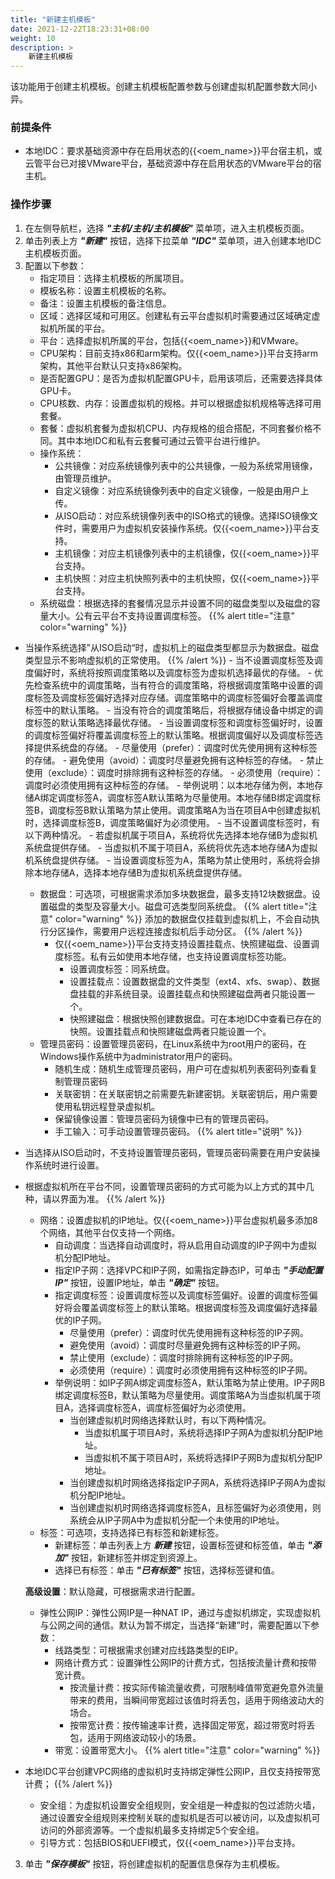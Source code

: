 ```yaml
---
title: "新建主机模板"
date: 2021-12-22T18:23:31+08:00
weight: 10
description: >
    新建主机模板
---
```


该功能用于创建主机模板。创建主机模板配置参数与创建虚拟机配置参数大同小异。

### 前提条件

- 本地IDC：要求基础资源中存在启用状态的{{<oem_name>}}平台宿主机，或云管平台已对接VMware平台，基础资源中存在启用状态的VMware平台的宿主机。

### 操作步骤

1. 在左侧导航栏，选择 **_"主机/主机/主机模板"_** 菜单项，进入主机模板页面。
2. 单击列表上方 **_"新建"_** 按钮，选择下拉菜单 **_"IDC"_** 菜单项，进入创建本地IDC主机模板页面。
2. 配置以下参数：
    - 指定项目：选择主机模板的所属项目。
    - 模板名称：设置主机模板的名称。
    - 备注：设置主机模板的备注信息。
    - 区域：选择区域和可用区。创建私有云平台虚拟机时需要通过区域确定虚拟机所属的平台。
    - 平台：选择虚拟机所属的平台，包括{{<oem_name>}}和VMware。
    - CPU架构：目前支持x86和arm架构。仅{{<oem_name>}}平台支持arm架构，其他平台默认只支持x86架构。
    - 是否配置GPU：是否为虚拟机配置GPU卡，启用该项后，还需要选择具体GPU卡。
    - CPU核数、内存：设置虚拟机的规格。并可以根据虚拟机规格等选择可用套餐。
    - 套餐：虚拟机套餐为虚拟机CPU、内存规格的组合搭配，不同套餐价格不同。其中本地IDC和私有云套餐可通过云管平台进行维护。
    - 操作系统：
        - 公共镜像：对应系统镜像列表中的公共镜像，一般为系统常用镜像，由管理员维护。
        - 自定义镜像：对应系统镜像列表中的自定义镜像，一般是由用户上传。
        - 从ISO启动：对应系统镜像列表中的ISO格式的镜像。选择ISO镜像文件时，需要用户为虚拟机安装操作系统。仅{{<oem_name>}}平台支持。
        - 主机镜像：对应主机镜像列表中的主机镜像，仅{{<oem_name>}}平台支持。
        - 主机快照：对应主机快照列表中的主机快照，仅{{<oem_name>}}平台支持。
    - 系统磁盘：根据选择的套餐情况显示并设置不同的磁盘类型以及磁盘的容量大小。公有云平台不支持设置调度标签。
{{% alert title="注意" color="warning" %}}
- 当操作系统选择”从ISO启动“时，虚拟机上的磁盘类型都显示为数据盘。磁盘类型显示不影响虚拟机的正常使用。
{{% /alert %}}
        - 当不设置调度标签及调度偏好时，系统将按照调度策略以及调度标签为虚拟机选择最优的存储。
            - 优先检查系统中的调度策略，当有符合的调度策略，将根据调度策略中设置的调度标签及调度标签偏好选择对应存储。调度策略中的调度标签偏好会覆盖调度标签中的默认策略。
            - 当没有符合的调度策略后，将根据存储设备中绑定的调度标签的默认策略选择最优存储。
        - 当设置调度标签和调度标签偏好时，设置的调度标签偏好将覆盖调度标签上的默认策略。根据调度偏好以及调度标签选择提供系统盘的存储。
            - 尽量使用（prefer）：调度时优先使用拥有这种标签的存储。
            - 避免使用（avoid）：调度时尽量避免拥有这种标签的存储。
            - 禁止使用（exclude）：调度时排除拥有这种标签的存储。
            - 必须使用（require）：调度时必须使用拥有这种标签的存储。
        - 举例说明：以本地存储为例，本地存储A绑定调度标签A，调度标签A默认策略为尽量使用。本地存储B绑定调度标签B，调度标签B默认策略为禁止使用。调度策略A为当在项目A中创建虚拟机时，选择调度标签B，调度策略偏好为必须使用。
            - 当不设置调度标签时，有以下两种情况。
                - 若虚拟机属于项目A，系统将优先选择本地存储B为虚拟机系统盘提供存储。
                - 当虚拟机不属于项目A，系统将优先选本地存储A为虚拟机系统盘提供存储。
            - 当设置调度标签为A，策略为禁止使用时，系统将会排除本地存储A，选择本地存储B为虚拟机系统盘提供存储。
   - 数据盘：可选项，可根据需求添加多块数据盘，最多支持12块数据盘。设置磁盘的类型及容量大小。磁盘可选类型同系统盘。
{{% alert title="注意" color="warning" %}}
添加的数据盘仅挂载到虚拟机上，不会自动执行分区操作，需要用户远程连接虚拟机后手动分区。
{{% /alert %}}
        - 仅{{<oem_name>}}平台支持支持设置挂载点、快照建磁盘、设置调度标签。私有云如使用本地存储，也支持设置调度标签功能。
            - 设置调度标签：同系统盘。
            - 设置挂载点：设置数据盘的文件类型（ext4、xfs、swap）、数据盘挂载的非系统目录。设置挂载点和快照建磁盘两者只能设置一个。
            - 快照建磁盘：根据快照创建数据盘。可在本地IDC中查看已存在的快照。设置挂载点和快照建磁盘两者只能设置一个。
    - 管理员密码：设置管理员密码，在Linux系统中为root用户的密码，在Windows操作系统中为administrator用户的密码。
        - 随机生成：随机生成管理员密码，用户可在虚拟机列表密码列查看复制管理员密码
        - 关联密钥：在关联密钥之前需要先新建密钥。关联密钥后，用户需要使用私钥远程登录虚拟机。
        - 保留镜像设置：管理员密码为镜像中已有的管理员密码。
        - 手工输入：可手动设置管理员密码。
{{% alert title="说明" %}}
- 当选择从ISO启动时，不支持设置管理员密码，管理员密码需要在用户安装操作系统时进行设置。
- 根据虚拟机所在平台不同，设置管理员密码的方式可能为以上方式的其中几种，请以界面为准。
{{% /alert %}}
    - 网络：设置虚拟机的IP地址。仅{{<oem_name>}}平台虚拟机最多添加8个网络，其他平台仅支持一个网络。
        - 自动调度：当选择自动调度时，将从启用自动调度的IP子网中为虚拟机分配IP地址。
        - 指定IP子网：选择VPC和IP子网，如需指定静态IP，可单击 **_"手动配置IP"_** 按钮，设置IP地址，单击 **_"确定"_** 按钮。
        - 指定调度标签：设置调度标签以及调度标签偏好。设置的调度标签偏好将会覆盖调度标签上的默认策略。根据调度标签及调度偏好选择最优的IP子网。
            - 尽量使用（prefer）：调度时优先使用拥有这种标签的IP子网。
            - 避免使用（avoid）：调度时尽量避免拥有这种标签的IP子网。
            - 禁止使用（exclude）：调度时排除拥有这种标签的IP子网。
            - 必须使用（require）：调度时必须使用拥有这种标签的IP子网。
        - 举例说明：如IP子网A绑定调度标签A，默认策略为禁止使用。IP子网B绑定调度标签B，默认策略为尽量使用。调度策略A为当虚拟机属于项目A，选择调度标签A，调度标签偏好为必须使用。
            - 当创建虚拟机时网络选择默认时，有以下两种情况。
                - 当虚拟机属于项目A时，系统将选择IP子网A为虚拟机分配IP地址。
                - 当虚拟机不属于项目A时，系统将选择IP子网B为虚拟机分配IP地址。
            - 当创建虚拟机时网络选择指定IP子网A，系统将选择IP子网A为虚拟机分配IP地址。
            - 当创建虚拟机时网络选择调度标签A，且标签偏好为必须使用，则系统会从IP子网A中为虚拟机分配一个未使用的IP地址。
    - 标签：可选项，支持选择已有标签和新建标签。
        - 新建标签：单击列表上方 **_新建_** 按钮，设置标签键和标签值，单击 **_"添加"_** 按钮，新建标签并绑定到资源上。
        - 选择已有标签：单击 **_"已有标签"_** 按钮，选择标签键和值。 

    **高级设置**：默认隐藏，可根据需求进行配置。

    - 弹性公网IP：弹性公网IP是一种NAT IP，通过与虚拟机绑定，实现虚拟机与公网之间的通信。默认为暂不绑定，当选择“新建”时，需要配置以下参数：
        - 线路类型：可根据需求创建对应线路类型的EIP。
        - 网络计费方式：设置弹性公网IP的计费方式，包括按流量计费和按带宽计费。
            - 按流量计费：按实际传输流量收费，可限制峰值带宽避免意外流量带来的费用，当瞬间带宽超过该值时将丢包，适用于网络波动大的场合。
            - 按带宽计费：按传输速率计费，选择固定带宽，超过带宽时将丢包，适用于网络波动较小的场景。
        - 带宽：设置带宽大小。
{{% alert title="注意" color="warning" %}}
- 本地IDC平台创建VPC网络的虚拟机时支持绑定弹性公网IP，且仅支持按带宽计费；
{{% /alert %}}
    - 安全组：为虚拟机设置安全组规则，安全组是一种虚拟的包过滤防火墙，通过设置安全组规则来控制关联的虚拟机是否可以被访问，以及虚拟机可访问的外部资源等。一个虚拟机最多支持绑定5个安全组。
    - 引导方式：包括BIOS和UEFI模式，仅{{<oem_name>}}平台支持。
3. 单击 **_"保存模板"_** 按钮，将创建虚拟机的配置信息保存为主机模板。